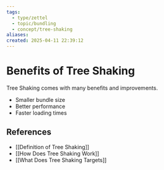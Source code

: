 ```yaml
---
tags:
  - type/zettel
  - topic/bundling
  - concept/tree-shaking
aliases: 
created: 2025-04-11 22:39:12
---
```

# Benefits of Tree Shaking

Tree Shaking comes with many benefits and improvements.

* Smaller bundle size
* Better performance 
* Faster loading times

## References

* [[Definition of Tree Shaking]]
* [[How Does Tree Shaking Work]]
* [[What Does Tree Shaking Targets]]